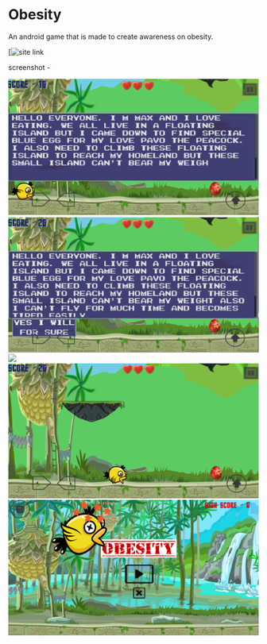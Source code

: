 # Obesity
An android game that is made to create awareness on obesity.

[![site link](https://sites.google.com/view/braveknightgame/home)

screenshot - 

<img src="https://github.com/Chaitanyassr/Obesity/blob/master/screenshots/Screenshot%20(100).png" >
<img src="https://github.com/Chaitanyassr/Obesity/blob/master/screenshots/Screenshot%20(101).png" >
<img src="https://github.com/Chaitanyassr/Obesity/blob/master/screenshots/Screenshot%20(102).png >
<img src="https://github.com/Chaitanyassr/Obesity/blob/master/screenshots/Screenshot%20(103).png">
<img src="https://github.com/Chaitanyassr/Obesity/blob/master/screenshots/Screenshot%20(105).png">
<img src="https://github.com/Chaitanyassr/Obesity/blob/master/screenshots/Screenshot%20(98).png">

